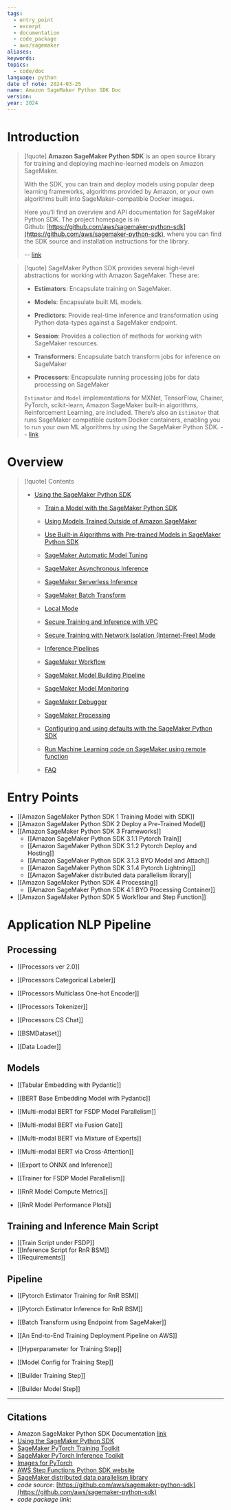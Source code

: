 ```yaml
---
tags:
  - entry_point
  - excerpt
  - documentation
  - code_package
  - aws/sagemaker
aliases: 
keywords: 
topics:
  - code/doc
language: python
date of note: 2024-03-25
name: Amazon SageMaker Python SDK Doc
version: 
year: 2024
---
```

# Introduction

>[!quote]
> **Amazon SageMaker Python SDK** is an open source library for training and deploying machine-learned models on Amazon SageMaker.
> 
> With the SDK, you can train and deploy models using popular deep learning frameworks, algorithms provided by Amazon, or your own algorithms built into SageMaker-compatible Docker images.
> 
> Here you’ll find an overview and API documentation for SageMaker Python SDK. The project homepage is in Github: [https://github.com/aws/sagemaker-python-sdk](https://github.com/aws/sagemaker-python-sdk), where you can find the SDK source and installation instructions for the library.
> 
> -- [link](https://sagemaker.readthedocs.io/en/stable/index.html)


>[!quote]
> SageMaker Python SDK provides several high-level abstractions for working with Amazon SageMaker. These are:
> 
> - **Estimators**: Encapsulate training on SageMaker.
>     
> - **Models**: Encapsulate built ML models.
>     
> - **Predictors**: Provide real-time inference and transformation using Python data-types against a SageMaker endpoint.
>     
> - **Session**: Provides a collection of methods for working with SageMaker resources.
>     
> - **Transformers**: Encapsulate batch transform jobs for inference on SageMaker
>     
> - **Processors**: Encapsulate running processing jobs for data processing on SageMaker
>     
> 
> `Estimator` and `Model` implementations for MXNet, TensorFlow, Chainer, PyTorch, scikit-learn, Amazon SageMaker built-in algorithms, Reinforcement Learning, are included. There’s also an `Estimator` that runs SageMaker compatible custom Docker containers, enabling you to run your own ML algorithms by using the SageMaker Python SDK.
> -- [link](https://sagemaker.readthedocs.io/en/stable/index.html)

# Overview

> [!quote]
> Contents
> 
> - [Using the SageMaker Python SDK](https://sagemaker.readthedocs.io/en/stable/overview.html#using-the-sagemaker-python-sdk)
>     
>     - [Train a Model with the SageMaker Python SDK](https://sagemaker.readthedocs.io/en/stable/overview.html#train-a-model-with-the-sagemaker-python-sdk)
>         
>     - [Using Models Trained Outside of Amazon SageMaker](https://sagemaker.readthedocs.io/en/stable/overview.html#using-models-trained-outside-of-amazon-sagemaker)
>         
>     - [Use Built-in Algorithms with Pre-trained Models in SageMaker Python SDK](https://sagemaker.readthedocs.io/en/stable/overview.html#use-built-in-algorithms-with-pre-trained-models-in-sagemaker-python-sdk)
>         
>     - [SageMaker Automatic Model Tuning](https://sagemaker.readthedocs.io/en/stable/overview.html#sagemaker-automatic-model-tuning)
>         
>     - [SageMaker Asynchronous Inference](https://sagemaker.readthedocs.io/en/stable/overview.html#sagemaker-asynchronous-inference)
>         
>     - [SageMaker Serverless Inference](https://sagemaker.readthedocs.io/en/stable/overview.html#sagemaker-serverless-inference)
>         
>     - [SageMaker Batch Transform](https://sagemaker.readthedocs.io/en/stable/overview.html#sagemaker-batch-transform)
>         
>     - [Local Mode](https://sagemaker.readthedocs.io/en/stable/overview.html#local-mode)
>         
>     - [Secure Training and Inference with VPC](https://sagemaker.readthedocs.io/en/stable/overview.html#secure-training-and-inference-with-vpc)
>         
>     - [Secure Training with Network Isolation (Internet-Free) Mode](https://sagemaker.readthedocs.io/en/stable/overview.html#secure-training-with-network-isolation-internet-free-mode)
>         
>     - [Inference Pipelines](https://sagemaker.readthedocs.io/en/stable/overview.html#inference-pipelines)
>         
>     - [SageMaker Workflow](https://sagemaker.readthedocs.io/en/stable/overview.html#sagemaker-workflow)
>         
>     - [SageMaker Model Building Pipeline](https://sagemaker.readthedocs.io/en/stable/overview.html#sagemaker-model-building-pipeline)
>         
>     - [SageMaker Model Monitoring](https://sagemaker.readthedocs.io/en/stable/overview.html#sagemaker-model-monitoring)
>         
>     - [SageMaker Debugger](https://sagemaker.readthedocs.io/en/stable/overview.html#sagemaker-debugger)
>         
>     - [SageMaker Processing](https://sagemaker.readthedocs.io/en/stable/overview.html#sagemaker-processing)
>         
>     - [Configuring and using defaults with the SageMaker Python SDK](https://sagemaker.readthedocs.io/en/stable/overview.html#configuring-and-using-defaults-with-the-sagemaker-python-sdk)
>         
>     - [Run Machine Learning code on SageMaker using remote function](https://sagemaker.readthedocs.io/en/stable/overview.html#run-machine-learning-code-on-sagemaker-using-remote-function)
>         
>     - [FAQ](https://sagemaker.readthedocs.io/en/stable/overview.html#faq)
> 
> 


# Entry Points

- [[Amazon SageMaker Python SDK 1 Training Model with SDK]]
- [[Amazon SageMaker Python SDK 2 Deploy a Pre-Trained Model]]
- [[Amazon SageMaker Python SDK 3 Frameworks]]
	- [[Amazon SageMaker Python SDK 3.1.1 Pytorch Train]]
	- [[Amazon SageMaker Python SDK 3.1.2 Pytorch Deploy and Hosting]]
	- [[Amazon SageMaker Python SDK 3.1.3 BYO Model and Attach]]
	- [[Amazon SageMaker Python SDK 3.1.4 Pytorch Lightning]]
	- [[Amazon SageMaker distributed data parallelism library]]
- [[Amazon SageMaker Python SDK 4 Processing]]
	- [[Amazon SageMaker Python SDK 4.1 BYO Processing Container]]
- [[Amazon SageMaker Python SDK 5 Workflow and Step Function]]

# Application NLP Pipeline

## Processing

- [[Processors ver 2.0]]
- [[Processors Categorical Labeler]]
- [[Processors Multiclass One-hot Encoder]]
- [[Processors Tokenizer]]
- [[Processors CS Chat]]

- [[BSMDataset]]
- [[Data Loader]]

## Models

- [[Tabular Embedding with Pydantic]]
- [[BERT Base Embedding Model with Pydantic]]
- [[Multi-modal BERT for FSDP Model Parallelism]]
- [[Multi-modal BERT via Fusion Gate]]
- [[Multi-modal BERT via Mixture of Experts]]
- [[Multi-modal BERT via Cross-Attention]]
- [[Export to ONNX and Inference]]
- [[Trainer for FSDP Model Parallelism]]

- [[RnR Model Compute Metrics]]
- [[RnR Model Performance Plots]]

## Training and Inference Main Script

- [[Train Script under FSDP]]
- [[Inference Script for RnR BSM]]
- [[Requirements]]

## Pipeline

- [[Pytorch Estimator Training for RnR BSM]]
- [[Pytorch Estimator Inference for RnR BSM]]
- [[Batch Transform using Endpoint from SageMaker]]

- [[An End-to-End Training Deployment Pipeline on AWS]]
- [[Hyperparameter for Training Step]]
- [[Model Config for Training Step]]
- [[Builder Training Step]]
- [[Builder Model Step]]



----------
##  Citations

- Amazon SageMaker Python SDK Documentation [link](https://sagemaker.readthedocs.io/en/stable/index.html)
- [Using the SageMaker Python SDK](https://sagemaker.readthedocs.io/en/stable/overview.html)
- [SageMaker PyTorch Training Toolkit](https://github.com/aws/sagemaker-pytorch-training-toolkit)
- [SageMaker PyTorch Inference Toolkit](https://github.com/aws/sagemaker-pytorch-inference-toolkit)
- [Images for PyTorch](https://github.com/aws/deep-learning-containers/tree/master/pytorch)
- [AWS Step Functions Python SDK website](https://aws-step-functions-data-science-sdk.readthedocs.io/en/stable/)
- [SageMaker distributed data parallelism library](https://docs.aws.amazon.com/sagemaker/latest/dg/data-parallel-intro.html)
- *code source*: [https://github.com/aws/sagemaker-python-sdk](https://github.com/aws/sagemaker-python-sdk)
- *code package link*: 




